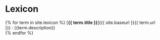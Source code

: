# Lexicon

{% for term in site.lexicon %}
[__{{ term.title }}__]({{ site.baseurl }}{{ term.url }}) : {{term.description}}<br/>
{% endfor %}
